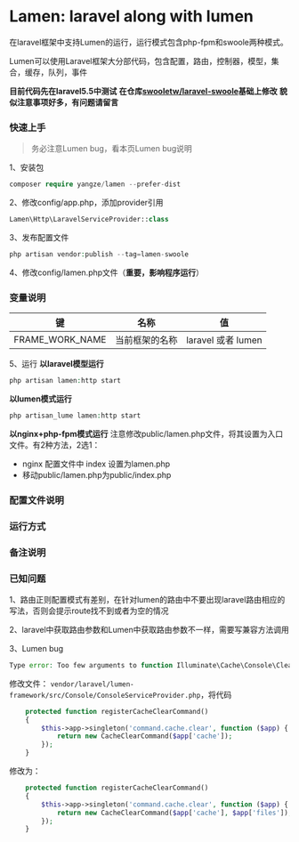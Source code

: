 # Lamen: laravel along with lumen
在laravel框架中支持Lumen的运行，运行模式包含php-fpm和swoole两种模式。

Lumen可以使用Laravel框架大分部代码，包含配置，路由，控制器，模型，集合，缓存，队列，事件

**目前代码先在laravel5.5中测试**
**在仓库[swooletw/laravel-swoole](https://github.com/swooletw/laravel-swoole)基础上修改**
**貌似注意事项好多，有问题请留言**

### 快速上手
> 务必注意Lumen bug，看本页Lumen bug说明

1、安装包
```php
composer require yangze/lamen --prefer-dist
```
2、修改config/app.php，添加provider引用
```php
Lamen\Http\LaravelServiceProvider::class
```
3、发布配置文件
```php
php artisan vendor:publish --tag=lamen-swoole
```
4、修改config/lamen.php文件（**重要，影响程序运行**）
### 变量说明
| 键 | 名称 | 值 |
|--------|--------|--------|
|FRAME_WORK_NAME|当前框架的名称|laravel 或者 lumen|

5、运行
**以laravel模型运行**
```php
php artisan lamen:http start
```
**以lumen模式运行**
```php
php artisan_lume lamen:http start
```
**以nginx+php-fpm模式运行**
注意修改public/lamen.php文件，将其设置为入口文件。有2种方法，2选1：
- nginx 配置文件中 index 设置为lamen.php
- 移动public/lamen.php为public/index.php

### 配置文件说明
### 运行方式

### 备注说明

### 已知问题
1、路由正则配置模式有差别，在针对lumen的路由中不要出现laravel路由相应的写法，否则会提示route找不到或者为空的情况

2、laravel中获取路由参数和Lumen中获取路由参数不一样，需要写兼容方法调用

3、Lumen bug
```php
Type error: Too few arguments to function Illuminate\Cache\Console\ClearCommand::__construct(), 1 passed in vendor/laravel/lumen-framework/src/Console/ConsoleServiceProvider.php on line 113 and exactly 2 expected
```
修改文件： `vendor/laravel/lumen-framework/src/Console/ConsoleServiceProvider.php`，将代码
```php
    protected function registerCacheClearCommand()
    {
        $this->app->singleton('command.cache.clear', function ($app) {
            return new CacheClearCommand($app['cache']);
        });
    }
```
修改为：
```php
    protected function registerCacheClearCommand()
    {
        $this->app->singleton('command.cache.clear', function ($app) {
            return new CacheClearCommand($app['cache'], $app['files']);
        });
    }
```
